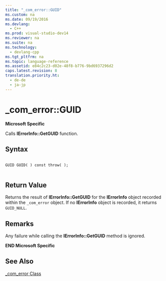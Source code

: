 ```yaml
---
title: "_com_error::GUID"
ms.custom: na
ms.date: 09/19/2016
ms.devlang: 
  - C++
ms.prod: visual-studio-dev14
ms.reviewer: na
ms.suite: na
ms.technology: 
  - devlang-cpp
ms.tgt_pltfrm: na
ms.topic: language-reference
ms.assetid: e84c2c23-d02e-48f8-b776-9bd6937296d2
caps.latest.revision: 8
translation.priority.ht: 
  - de-de
  - ja-jp
---
```

# _com_error::GUID
**Microsoft Specific**  
  
 Calls **IErrorInfo::GetGUID** function.  
  
## Syntax  
  
```  
  
GUID GUID( ) const throw( );  
  
```  
  
## Return Value  
 Returns the result of **IErrorInfo::GetGUID** for the **IErrorInfo** object recorded within the `_com_error` object. If no **IErrorInfo** object is recorded, it returns `GUID_NULL`.  
  
## Remarks  
 Any failure while calling the **IErrorInfo::GetGUID** method is ignored.  
  
 **END Microsoft Specific**  
  
## See Also  
 [_com_error Class](../vs140/_com_error-Class.md)